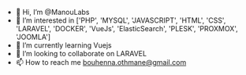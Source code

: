 - 👋 Hi, I’m @ManouLabs
- 👀 I’m interested in ['PHP', 'MYSQL', 'JAVASCRIPT', 'HTML', 'CSS', 'LARAVEL', 'DOCKER', 'VueJs', 'ElasticSearch', 'PLESK', 'PROXMOX', 'JOOMLA']
- 🌱 I’m currently learning Vuejs
- 💞️ I’m looking to collaborate on LARAVEL 
- 📫 How to reach me bouhenna.othmane@gmail.com

<!---
ManouLabs/ManouLabs is a ✨ special ✨ repository because its `README.md` (this file) appears on your GitHub profile.
You can click the Preview link to take a look at your changes.
--->
